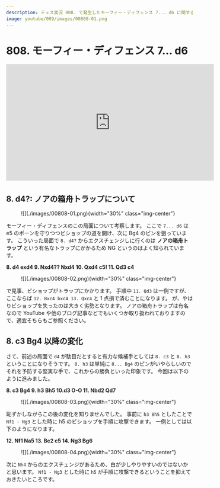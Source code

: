 ```yaml
---
description: チェス実況 808. で発生したモーフィー・ディフェンス 7... d6 に関する考察です。
image: youtube/009/images/00808-01.png
---
```


# 808. モーフィー・ディフェンス 7... d6

<div class="text-center">
    <iframe width="560" height="315" src="https://www.youtube.com/embed/g2AhKUgSkb4" title="YouTube video player" frameborder="0" allow="accelerometer; autoplay; clipboard-write; encrypted-media; gyroscope; picture-in-picture" allowfullscreen></iframe>
</div>

## 8. d4?: ノアの箱舟トラップについて

<figure markdown>
  ![](./images/00808-01.png){width="30%" class="img-center"}
</figure>

モーフィー・ディフェンスのこの局面について考察します。
ここで `7... d6` は e5 のポーンを守りつつビショップの道を開け、次に Bg4 のピンを狙っています。
こういった局面で `8. d4?` からエクスチェンジしに行くのは **ノアの箱舟トラップ** という有名なトラップにかかるため NG というのはよく知られています。

**8. d4 exd4 9. Nxd4?? Nxd4 10. Qxd4 c5! 11. Qd3 c4**

<figure markdown>
  ![](./images/00808-02.png){width="30%" class="img-center"}
</figure>

で見事、ビショップがトラップにかかります。
手順中 `11. Qd3` は一例ですが、ここならば `12. Bxc4 bxc4 13. Qxc4` と 1 点損で済むことになります。
が、やはりビショップを失ったのは大きく劣勢となります。
ノアの箱舟トラップは有名なので YouTube や他のブログ記事などでもいくつか取り扱われておりますので、適宜そちらもご参照ください。

## 8. c3 Bg4 以降の変化

さて、前述の局面で `d4` が駄目だとすると有力な候補手としては `8. c3` と `8. h3` ということになりそうです。
`8. h3` は単純に `8... Bg4` のピンがいやらしいのでそれを予防する堅実な手で、これからの勝負といった印象です。
今回は以下のように進みました。

**8. c3 Bg4 9. h3 Bh5 10.d3 O-O 11. Nbd2 Qd7**

<figure markdown>
  ![](./images/00808-03.png){width="30%" class="img-center"}
</figure>

恥ずかしながらこの後の変化を知りませんでした。
事前に `h3 Bh5` としたことで `Nf1 - Ng3` とした時に h5 のビショップを手順に攻撃できます。
一例としては以下のようになります。

**12. Nf1 Na5 13. Bc2 c5 14. Ng3 Bg6**

<figure markdown>
  ![](./images/00808-04.png){width="30%" class="img-center"}
</figure>

次に `Nh4` からのエクスチェンジがあるため、白が少しやりやすいのではないかと思います。
`Nf1 - Ng3` とした時に `h5` が手順に攻撃できるということを抑えておきたいところです。